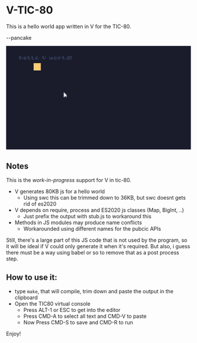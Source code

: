 V-TIC-80
========

This is a hello world app written in V for the TIC-80.

--pancake

![Demo](video0.gif)

Notes
-----

This is the *work-in-progress* support for V in tic-80.

* V generates 80KB js for a hello world
  * Using swc this can be trimmed down to 36KB, but swc doesnt gets rid of es2020
* V depends on require, process and ES2020 js classes (Map, BigInt, ..)
  * Just prefix the output with stub.js to workaround this
* Methods in JS modules may produce name conflicts
  * Workarounded using different names for the pubcic APIs

Still, there's a large part of this JS code that is not used by the
program, so it will be ideal if V could only generate it when it's
required. But also, i guess there must be a way using babel or so
to remove that as a post process step.

How to use it:
--------------

* type `make`, that will compile, trim down and paste the output in the clipboard
* Open the TIC80 virtual console
  * Press ALT-1 or ESC to get into the editor
  * Press CMD-A to select all text and CMD-V to paste
  * Now Press CMD-S to save and CMD-R to run

Enjoy!
